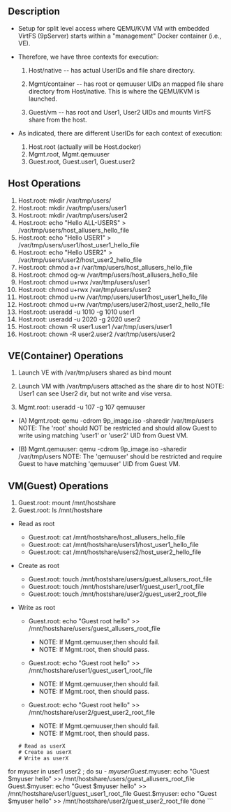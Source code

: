 
Description
-----------
 - Setup for split level access where QEMU/KVM VM with embedded VirtFS (9pServer)
   starts within a "management" Docker container (i.e., VE).

 - Therefore, we have three contexts for execution:
    1. Host/native    -- has actual UserIDs and file share directory.

    2. Mgmt/container -- has root or qemuuser UIDs an mapped file share
                             directory from Host/native.
                             This is where the QEMU/KVM is launched.

    3. Guest/vm       -- has root and User1, User2 UIDs and mounts VirtFS 
                             share from the host.

 - As indicated, there are different UserIDs for each context of execution:
    1. Host.root (actually will be Host.docker)
    2. Mgmt.root, Mgmt.qemuuser
    3. Guest.root, Guest.user1, Guest.user2

Host Operations
---------------
  1. Host.root: mkdir /var/tmp/users/
  2. Host.root: mkdir /var/tmp/users/user1
  3. Host.root: mkdir /var/tmp/users/user2
  4. Host.root: echo "Hello ALL-USERS" > /var/tmp/users/host_allusers_hello_file
  5. Host.root: echo "Hello USER1"     > /var/tmp/users/user1/host_user1_hello_file
  6. Host.root: echo "Hello USER2"     > /var/tmp/users/user2/host_user2_hello_file
  7. Host.root: chmod a+r   /var/tmp/users/host_allusers_hello_file
  8. Host.root: chmod og-w  /var/tmp/users/host_allusers_hello_file
  9. Host.root: chmod u+rwx /var/tmp/users/user1
  10. Host.root: chmod u+rwx /var/tmp/users/user2
  11. Host.root: chmod u+rw  /var/tmp/users/user1/host_user1_hello_file
  12. Host.root: chmod u+rw  /var/tmp/users/user2/host_user2_hello_file
  13. Host.root: useradd -u 1010 -g 1010 user1
  14. Host.root: useradd -u 2020 -g 2020 user2
  15. Host.root: chown -R user1.user1 /var/tmp/users/user1
  16. Host.root: chown -R user2.user2 /var/tmp/users/user2


VE(Container) Operations
------------------------
  1. Launch VE with /var/tmp/users shared as bind mount
  2. Launch VM with /var/tmp/users attached as the share dir to host
      NOTE: User1 can see User2 dir, but not write and vise versa.

  3. Mgmt.root: useradd -u 107 -g 107 qemuuser 

  - (A) Mgmt.root:  qemu -cdrom 9p_image.iso -sharedir /var/tmp/users
        NOTE: The 'root' should NOT be restricted and should allow Guest to
              write using matching 'user1' or 'user2' UID from Guest VM.

  - (B) Mgmt.qemuuser:  qemu -cdrom 9p_image.iso -sharedir /var/tmp/users
        NOTE: The 'qemuuser' should be restricted and require Guest to
              have matching 'qemuuser' UID from Guest VM.
 

VM(Guest) Operations
--------------------
  1. Guest.root: mount /mnt/hostshare
  2. Guest.root: ls    /mnt/hostshare


  - Read as root
    - Guest.root: cat   /mnt/hostshare/host_allusers_hello_file
    - Guest.root: cat   /mnt/hostshare/users1/host_user1_hello_file
    - Guest.root: cat   /mnt/hostshare/users2/host_user2_hello_file

  - Create as root
    - Guest.root: touch /mnt/hostshare/users/guest_allusers_root_file
    - Guest.root: touch /mnt/hostshare/user1/guest_user1_root_file
    - Guest.root: touch /mnt/hostshare/user2/guest_user2_root_file

  - Write as root
    - Guest.root: echo "Guest root hello" >> /mnt/hostshare/users/guest_allusers_root_file
       - NOTE: If Mgmt.qemuuser,then  should fail.
       - NOTE: If Mgmt.root, then should pass.
  
    - Guest.root: echo "Guest root hello" >> /mnt/hostshare/user1/guest_user1_root_file
       - NOTE: If Mgmt.qemuuser,then should fail.
       - NOTE: If Mgmt.root, then should pass.
  
    - Guest.root: echo "Guest root hello" >> /mnt/hostshare/user2/guest_user2_root_file
       - NOTE: If Mgmt.qemuuser,then should fail.
       - NOTE: If Mgmt.root, then should pass.
  

    ```
    # Read as userX
    # Create as userX
    # Write as userX
  for myuser in user1 user2 ; do 
     su - $myuser
     Guest.$myuser: echo "Guest $myuser hello" >> /mnt/hostshare/users/guest_allusers_root_file
     Guest.$myuser: echo "Guest $myuser hello" >> /mnt/hostshare/user1/guest_user1_root_file
     Guest.$myuser: echo "Guest $myuser hello" >> /mnt/hostshare/user2/guest_user2_root_file
  done
    ```

